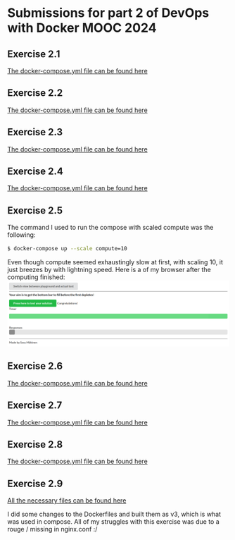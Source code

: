 # Submissions for part 2 of DevOps with Docker MOOC 2024

## Exercise 2.1
[The docker-compose.yml file can be found here](./ex_2_1/docker-compose.yml)

## Exercise 2.2
[The docker-compose.yml file can be found here](./ex_2_2/docker-compose.yml)

## Exercise 2.3
[The docker-compose.yml file can be found here](./ex_2_3/docker-compose.yml)

## Exercise 2.4
[The docker-compose.yml file can be found here](./ex_2_4/docker-compose.yml)

## Exercise 2.5
The command I used to run the compose with scaled compute was the following:
```bash
$ docker-compose up --scale compute=10
```
Even though compute seemed exhaustingly slow at first, with scaling 10, it just breezes by with lightning speed. Here is a of my browser after the computing finished:
![Exercise 2.5](./pics/ex_2_5.png)


## Exercise 2.6
[The docker-compose.yml file can be found here](./ex_2_6/docker-compose.yml)

## Exercise 2.7
[The docker-compose.yml file can be found here](./ex_2_7/docker-compose.yml)

## Exercise 2.8
[The docker-compose.yml file can be found here](./ex_2_8/docker-compose.yml)

## Exercise 2.9
[All the necessary files can be found here](./ex_2_9)

I did some changes to the Dockerfiles and built them as v3, which is what was used in compose.
All of my struggles with this exercise was due to a rouge / missing in nginx.conf :/
